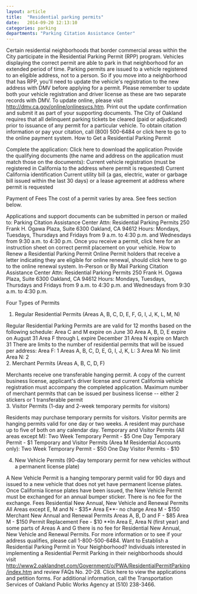 ```yaml
---
layout: article
title:  "Residential parking permits"
date:   2014-09-20 12:13:10
categories: parking
departments: "Parking Citation Assistance Center"
---
```


Certain residential neighborhoods that border commercial areas within the City participate in the Residential Parking Permit (RPP) program. Vehicles displaying the correct permit are able to park in that neighborhood for an extended period of time.
Parking permits are issued to a vehicle registered to an eligible address, not to a person. So if you move into a neighborhood that has RPP, you'll need to update the vehicle's registration to the new address with DMV before applying for a permit. Please remember to update both your vehicle registration and driver license as these are two separate records with DMV. To update online, please visit http://dmv.ca.gov/online/onlinesvcs.htm. Print out the update confirmation and submit it as part of your supporting documents.
The City of Oakland requires that all delinquent parking tickets be cleared (paid or adjudicated) prior to issuance of any permit for a particular vehicle. To obtain citation information or pay your citation, call (800) 500-6484 or click here to go to the online payment system.
How to Get a Residential Parking Permit

Complete the application: Click here to download the application
Provide the qualifying documents (the name and address on the application must match those on the documents):
Current vehicle registration (must be registered in California to the address where permit is requested)
Current California identification
Current utility bill (a gas, electric, water or garbage bill issued within the last 30 days) or a lease agreement at address where permit is requested
 
Payment of Fees
The cost of a permit varies by area. See fees section below.

 
Applications and support documents can be submitted in person or mailed to: 
Parking Citation Assistance Center
Attn: Residential Parking Permits
250 Frank H. Ogawa Plaza, Suite 6300
Oakland, CA 94612 
Hours: Mondays, Tuesdays, Thursdays and Fridays from 9 a.m. to 4:30 p.m. and Wednesdays from 9:30 a.m. to 4:30 p.m.
Once you receive a permit, click here for an instruction sheet on correct permit placement on your vehicle.
How to Renew a Residential Parking Permit
Online
Permit holders that receive a letter indicating they are eligible for online renewal, should click here to go to the online renewal system. 
In-Person or By Mail
Parking Citation Assistance Center
Attn: Residential Parking Permits
250 Frank H. Ogawa Plaza, Suite 6300
Oakland, CA 94612 
Hours: Mondays, Tuesdays, Thursdays and Fridays from 9 a.m. to 4:30 p.m. and Wednesdays from 9:30 a.m. to 4:30 p.m.

Four Types of Permits
 
1.	Regular Residential Permits (Areas A, B, C, D, E, F, G, I, J, K, L, M, N)
 	
Regular Residential Parking Permits are are valid for 12 months based on the following schedule:
Area C and M expire on June 30
Area A, B, D, E expire on August 31
Area F through L expire December 31 
Area N expire on March 31
There are limits to the number of residential permits that will be issued per address:
Area F: 1 
Areas A, B, C, D, E, G, I, J, K, L: 3 
Area M: No limit
Area N: 2  
2.	Merchant Permits (Areas A, B, C, D, F)
 	
Merchants receive one transferable hanging permit. A copy of the current business license, applicant's driver license and current California vehicle registration must accompany the completed application.
Maximum number of merchant permits that can be issued per business license -- either 2 stickers or 1 transferable permit  
3.	Visitor Permits (1-day and 2-week temporary permits for visitors)
 	
Residents may purchase temporary permits for visitors. Visitor permits are hanging permits valid for one day or two weeks. A resident may purchase up to five of both on any calendar day.
Temporary and Visitor Permits (All areas except M):
Two Week Temporary Permit - $5
One Day Temporary Permit - $1
Temporary and Visitor Permits (Area M Residential Accounts only):
Two Week Temporary Permit - $50
One Day Visitor Permits - $10
 
4.	New Vehicle Permits (90-day temporary permit for new vehicles without a permanent license plate)
 	
A New Vehicle Permit is a hanging temporary permit valid for 90 days and issued to a new vehicle that does not yet have permanent license plates. Once California license plates have been issued, the New Vehicle Permit must be exchanged for an annual bumper sticker. There is no fee for the exchange.
Fees
Residential New Annual, New Vehicle and Renewal Permits 
All Areas except E, M and N - $35*
Area E**- no charge
Area M - $150
Merchant New Annual and Renewal Permits 
Areas A, B, D and F - $85
Area M - $150
Permit Replacement Fee - $10
**In Area E, Area N (first year) and some parts of Areas A and G there is no fee for Residential New Annual, New Vehicle and Renewal Permits. For more information or to see if your address qualifies, please call 1-800-500-6484. 
Want to Establish a Residential Parking Permit in Your Neighborhood?
Individuals interested in implementing a Residential Permit Parking in their neighborhoods should visit http://www2.oaklandnet.com/Government/o/PWA/ResidentialPermitParking/index.htm and review FAQs No. 20-28. Click here to view the applications and petition forms. For additional information, call the Transportation Services of Oakland Public Works Agency at (510) 238-3466.